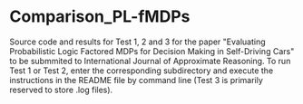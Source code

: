 # Comparison_PL-fMDPs
Source code and results for Test 1, 2 and 3 for the paper "Evaluating Probabilistic Logic Factored MDPs for Decision Making in Self-Driving Cars" to be submmited to International Journal of Approximate Reasoning. 
To run Test 1 or Test 2, enter the corresponding subdirectory and execute the instructions in the README file by command line (Test 3 is primarily reserved to store .log files).
